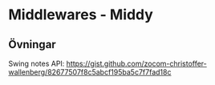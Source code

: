 # Middlewares - Middy

## Övningar

Swing notes API: https://gist.github.com/zocom-christoffer-wallenberg/82677507f8c5abcf195ba5c7f7fad18c